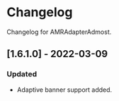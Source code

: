 # Changelog

Changelog for AMRAdapterAdmost. 

## [1.6.1.0] - 2022-03-09
### Updated
- Adaptive banner support added.
